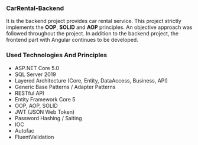 ### CarRental-Backend
It is the backend project provides car rental service.
This project strictly implements the **OOP**, **SOLID** and **AOP** principles. An objective approach was followed throughout the project.
In addition to the backend project, the frontend part with Angular continues to be developed.

### Used Technologies And Principles
- ASP.NET Core 5.0
- SQL Server 2019
- Layered Architecture (Core, Entity, DataAccess, Business, API)
- Generic Base Patterns / Adapter Patterns
- RESTful API
- Entity Framework Core 5
- OOP, AOP, SOLID
- JWT (JSON Web Token)
- Password Hashing / Salting
- IOC
- Autofac
- FluentValidation
